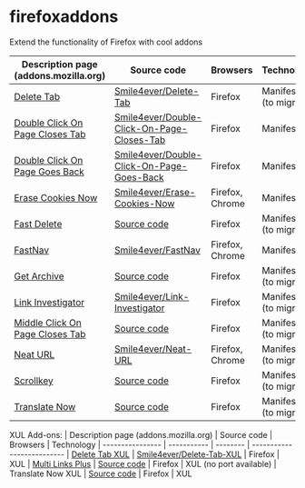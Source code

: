 # firefoxaddons
Extend the functionality of Firefox with cool addons

| Description page (addons.mozilla.org) | Source code | Browsers | Technology
| ---------------- | ----------- | -------- | --------------------------
| [Delete Tab](https://addons.mozilla.org/firefox/addon/delete-tab/) | [Smile4ever/Delete-Tab](https://github.com/Smile4ever/Delete-Tab) | Firefox | Manifest V2 (to migrate)
| [Double Click On Page Closes Tab](https://addons.mozilla.org/nl/firefox/addon/double-click-on-page-close-tab/) | [Smile4ever/Double-Click-On-Page-Closes-Tab](https://github.com/Smile4ever/Double-Click-On-Page-Closes-Tab) | Firefox | Manifest V3
| [Double Click On Page Goes Back](https://addons.mozilla.org/nl/firefox/addon/double-click-on-page-goes-back/) | [Smile4ever/Double-Click-On-Page-Goes-Back](https://github.com/Smile4ever/Double-Click-On-Page-Goes-Back) | Firefox | Manifest V3
| [Erase Cookies Now](https://addons.mozilla.org/nl/firefox/addon/erase-cookies-now/) | [Smile4ever/Erase-Cookies-Now](https://github.com/Smile4ever/Erase-Cookies-Now) | Firefox, Chrome | Manifest V3
| [Fast Delete](https://addons.mozilla.org/firefox/addon/fast-delete/) | [Source code](https://github.com/Smile4ever/firefoxaddons/tree/master/Fast%20Delete-webext) | Firefox | Manifest V2 (to migrate)
| [FastNav](https://addons.mozilla.org/firefox/addon/fastnav/) | [Smile4ever/FastNav](https://github.com/Smile4ever/FastNav) | Firefox, Chrome | Manifest V3
| [Get Archive](https://addons.mozilla.org/firefox/addon/get-archive/) | [Source code](https://github.com/Smile4ever/firefoxaddons/tree/master/GetArchive-webext) | Firefox | Manifest V2 (to migrate)
| [Link Investigator](https://addons.mozilla.org/firefox/addon/link-investigator/) | [Smile4ever/Link-Investigator](https://github.com/Smile4ever/Link-Investigator) | Firefox | Manifest V2 (to migrate)
| [Middle Click On Page Closes Tab](https://addons.mozilla.org/firefox/addon/middle-click-on-page-close-tab/) | [Source code](https://github.com/Smile4ever/firefoxaddons/tree/master/Middle%20Click%20On%20Page%20Closes%20Tab-webext) | Firefox | Manifest V2 (to migrate)
| [Neat URL](https://addons.mozilla.org/firefox/addon/neat-url/) | [Smile4ever/Neat-URL](https://github.com/Smile4ever/Neat-URL) | Firefox, Chrome | Manifest V2 (to migrate)
| [Scrollkey](https://addons.mozilla.org/firefox/addon/scrollkey/) | [Source code](https://github.com/Smile4ever/firefoxaddons/tree/master/Scrollkey-webext) | Firefox | Manifest V2 (to migrate)
| [Translate Now](https://addons.mozilla.org/firefox/addon/translate-now/) | [Source code](https://github.com/Smile4ever/firefoxaddons/tree/master/Translate%20Now-webext) | Firefox | Manifest V2 (to migrate)

XUL Add-ons:
| Description page (addons.mozilla.org) | Source code | Browsers | Technology
| ---------------- | ----------- | -------- | --------------------------
| [Delete Tab XUL](https://addons.mozilla.org/firefox/addon/delete-tab-xul/) | [Smile4ever/Delete-Tab-XUL](https://github.com/Smile4ever/Delete-Tab-XUL) | Firefox | XUL
| [Multi Links Plus](https://addons.mozilla.org/firefox/addon/multi-links-plus/) | [Source code](https://github.com/Smile4ever/firefoxaddons/tree/master/Multi%20Links%20Plus) | Firefox | XUL (no port available)
| Translate Now XUL | [Source code](https://github.com/Smile4ever/Smile4ever/Translate-Now-XUL) | Firefox | XUL

